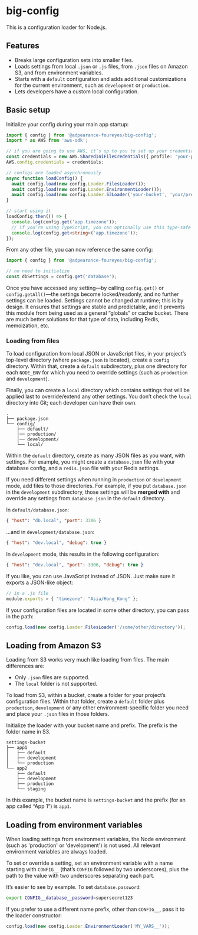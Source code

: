 # big-config

This is a configuration loader for Node.js.

## Features

* Breaks large configuration sets into smaller files.
* Loads settings from local `.json` or `.js` files, from `.json` files on Amazon S3, and from environment variables.
* Starts with a `default` configuration and adds additional customizations for the current environment, such as `development` or `production`.
* Lets developers have a custom local configuration.

## Basic setup

Initialize your config during your main app startup:

```typescript
import { config } from '@adpearance-foureyes/big-config';
import * as AWS from 'aws-sdk';

// if you are going to use AWS, it’s up to you to set up your credentials first
const credentials = new AWS.SharedIniFileCredentials({ profile: 'your-profile' });
AWS.config.credentials = credentials;

// configs are loaded asynchronously
async function loadConfig() {
  await config.load(new config.Loader.FilesLoader());
  await config.load(new config.Loader.EnvironmentLoader());
  await config.load(new config.Loader.S3Loader('your-bucket', 'your/prefix'));
}

// start using it
loadConfig.then(() => {
  console.log(config.get('app.timezone'));
  // if you’re using TypeScript, you can optionally use this type-safe variant:
  console.log(config.get<string>('app.timezone'));
});
```

From any other file, you can now reference the same config:

```javascript
import { config } from '@adpearance-foureyes/big-config';

// no need to initialize
const dbSettings = config.get('database');
```

Once you have accessed any setting—by calling `config.get()` or `config.getAll()`—the settings become locked/readonly, and no further settings can be loaded. Settings cannot be changed at runtime; this is by design. It ensures that settings are stable and predictable, and it prevents this module from being used as a general “globals” or cache bucket. There are much better solutions for that type of data, including Redis, memoization, etc.

### Loading from files

To load configuration from local JSON or JavaScript files, in your project’s top-level directory (where `package.json` is located), create a `config` directory. Within that, create a `default` subdirectory, plus one directory for each `NODE_ENV` for which you need to override settings (such as `production` and `development`).

Finally, you can create a `local` directory which contains settings that will be applied last to override/extend any other settings. You don’t check the `local` directory into Git; each developer can have their own.

```
.
├── package.json
└── config/
    ├── default/
    │── production/
    │── development/
    └── local/
```

Within the `default` directory, create as many JSON files as you want, with settings. For example, you might create a `database.json` file with your database config, and a `redis.json` file with your Redis settings.

If you need different settings when running in `production` or `development` mode, add files to those directories. For example, if you put `database.json` in the `development` subdirectory, those settings will be **merged with** and override any settings from `database.json` in the `default` directory.

In `default/database.json`:

```json
{ "host": "db.local", "port": 3306 }
```

…and in `development/database.json`:

```json
{ "host": "dev.local", "debug": true }
```

In `development` mode, this results in the following configuration:

```json
{ "host": "dev.local", "port": 3306, "debug": true }
```

If you like, you can use JavaScript instead of JSON. Just make sure it exports a
JSON-like object:

```javascript
// in a .js file
module.exports = { "timezone": "Asia/Hong_Kong" };
```

If your configuration files are located in some other directory, you can pass in the path:

```javascript
config.load(new config.Loader.FilesLoader('/some/other/directory'));
```

## Loading from Amazon S3

Loading from S3 works very much like loading from files. The main differences are:

* Only `.json` files are supported.
* The `local` folder is not supported.

To load from S3, within a bucket, create a folder for your project’s configuration files. Within that folder, create a `default` folder plus `production`, `development` or any other environment-specific folder you need and place your `.json` files in those folders.

Initialize the loader with your bucket name and prefix. The prefix is the folder name in S3.

```
settings-bucket
├── app1
│   ├── default
│   ├── development
│   └── production
└── app2
    ├── default
    ├── development
    ├── production
    └── staging
```

In this example, the bucket name is `settings-bucket` and the prefix (for an app called “App 1”) is `app1`.

## Loading from environment variables

When loading settings from environment variables, the Node environment (such as 'production' or 'development') is not used. All relevant environment variables are always loaded.

To set or override a setting, set an environment variable with a name starting with `CONFIG__` (that’s `CONFIG` followed by two underscores), plus the path to the value with two underscores separating each part.

It’s easier to see by example. To set `database.password`:

```bash
export CONFIG__database__password=supersecret123
```

If you prefer to use a different name prefix, other than `CONFIG__`, pass it to the loader constructor:

```javascript
config.load(new config.Loader.EnvironmentLoader('MY_VARS__'));
```